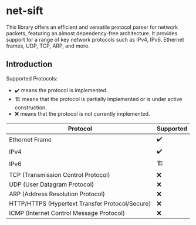 # net-sift

This library offers an efficient and versatile protocol parser for network packets, featuring an almost dependency-free architecture. It provides support for a range of key network protocols such as IPv4, IPv6, Ethernet frames, UDP, TCP, ARP, and more.

## Introduction

Supported Protocols:
- :heavy_check_mark: means the protocol is implemented.
- 🏗️ means that the protocol is partially implemented or is under active construction.
- :x: means that the protocol is not currently implemented.

| Protocol  | Supported        |
| -------------- | ------------------ |
| Ethernet Frame | :heavy_check_mark: |
| IPv4    | :heavy_check_mark:          |
|IPv6 | 🏗️ |
| TCP (Transmission Control Protocol) | :x:          |
| UDP (User Datagram Protocol) | :x:           |
|ARP (Address Resolution Protocol) | :x:          |
| HTTP/HTTPS (Hypertext Transfer Protocol/Secure) | :x:          |
| ICMP (Internet Control Message Protocol) | :x:          |

